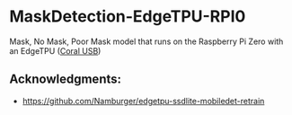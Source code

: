 # MaskDetection-EdgeTPU-RPI0
Mask, No Mask, Poor Mask model that runs on the Raspberry Pi Zero with an EdgeTPU ([Coral USB](https://coral.ai/products/accelerator))

## Acknowledgments:
* https://github.com/Namburger/edgetpu-ssdlite-mobiledet-retrain
